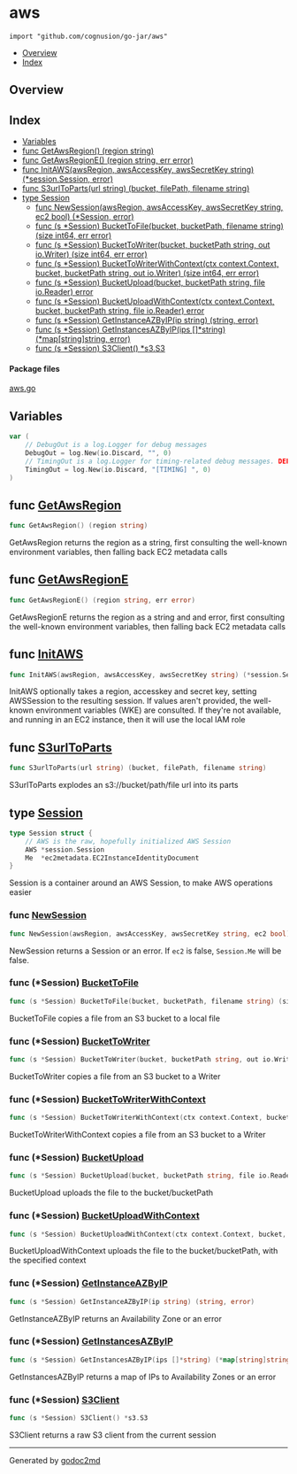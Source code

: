 

# aws
`import "github.com/cognusion/go-jar/aws"`

* [Overview](#pkg-overview)
* [Index](#pkg-index)

## <a name="pkg-overview">Overview</a>



## <a name="pkg-index">Index</a>
* [Variables](#pkg-variables)
* [func GetAwsRegion() (region string)](#GetAwsRegion)
* [func GetAwsRegionE() (region string, err error)](#GetAwsRegionE)
* [func InitAWS(awsRegion, awsAccessKey, awsSecretKey string) (*session.Session, error)](#InitAWS)
* [func S3urlToParts(url string) (bucket, filePath, filename string)](#S3urlToParts)
* [type Session](#Session)
  * [func NewSession(awsRegion, awsAccessKey, awsSecretKey string, ec2 bool) (*Session, error)](#NewSession)
  * [func (s *Session) BucketToFile(bucket, bucketPath, filename string) (size int64, err error)](#Session.BucketToFile)
  * [func (s *Session) BucketToWriter(bucket, bucketPath string, out io.Writer) (size int64, err error)](#Session.BucketToWriter)
  * [func (s *Session) BucketToWriterWithContext(ctx context.Context, bucket, bucketPath string, out io.Writer) (size int64, err error)](#Session.BucketToWriterWithContext)
  * [func (s *Session) BucketUpload(bucket, bucketPath string, file io.Reader) error](#Session.BucketUpload)
  * [func (s *Session) BucketUploadWithContext(ctx context.Context, bucket, bucketPath string, file io.Reader) error](#Session.BucketUploadWithContext)
  * [func (s *Session) GetInstanceAZByIP(ip string) (string, error)](#Session.GetInstanceAZByIP)
  * [func (s *Session) GetInstancesAZByIP(ips []*string) (*map[string]string, error)](#Session.GetInstancesAZByIP)
  * [func (s *Session) S3Client() *s3.S3](#Session.S3Client)


#### <a name="pkg-files">Package files</a>
[aws.go](https://github.com/cognusion/go-jar/tree/master/aws/aws.go)



## <a name="pkg-variables">Variables</a>
``` go
var (
    // DebugOut is a log.Logger for debug messages
    DebugOut = log.New(io.Discard, "", 0)
    // TimingOut is a log.Logger for timing-related debug messages. DEPRECATED
    TimingOut = log.New(io.Discard, "[TIMING] ", 0)
)
```


## <a name="GetAwsRegion">func</a> [GetAwsRegion](https://github.com/cognusion/go-jar/tree/master/aws/aws.go?s=7593:7628#L281)
``` go
func GetAwsRegion() (region string)
```
GetAwsRegion returns the region as a string,
first consulting the well-known environment variables,
then falling back EC2 metadata calls



## <a name="GetAwsRegionE">func</a> [GetAwsRegionE](https://github.com/cognusion/go-jar/tree/master/aws/aws.go?s=7832:7879#L289)
``` go
func GetAwsRegionE() (region string, err error)
```
GetAwsRegionE returns the region as a string and and error,
first consulting the well-known environment variables,
then falling back EC2 metadata calls



## <a name="InitAWS">func</a> [InitAWS](https://github.com/cognusion/go-jar/tree/master/aws/aws.go?s=1747:1831#L68)
``` go
func InitAWS(awsRegion, awsAccessKey, awsSecretKey string) (*session.Session, error)
```
InitAWS optionally takes a region, accesskey and secret key,
setting AWSSession to the resulting session. If values aren't
provided, the well-known environment variables (WKE) are
consulted. If they're not available, and running in an EC2
instance, then it will use the local IAM role



## <a name="S3urlToParts">func</a> [S3urlToParts](https://github.com/cognusion/go-jar/tree/master/aws/aws.go?s=8230:8295#L305)
``` go
func S3urlToParts(url string) (bucket, filePath, filename string)
```
S3urlToParts explodes an s3://bucket/path/file url into its parts




## <a name="Session">type</a> [Session](https://github.com/cognusion/go-jar/tree/master/aws/aws.go?s=762:907#L33)
``` go
type Session struct {
    // AWS is the raw, hopefully initialized AWS Session
    AWS *session.Session
    Me  *ec2metadata.EC2InstanceIdentityDocument
}

```
Session is a container around an AWS Session, to make AWS operations easier







### <a name="NewSession">func</a> [NewSession](https://github.com/cognusion/go-jar/tree/master/aws/aws.go?s=1001:1090#L40)
``` go
func NewSession(awsRegion, awsAccessKey, awsSecretKey string, ec2 bool) (*Session, error)
```
NewSession returns a Session or an error. If `ec2` is false, `Session.Me` will be false.





### <a name="Session.BucketToFile">func</a> (\*Session) [BucketToFile](https://github.com/cognusion/go-jar/tree/master/aws/aws.go?s=2943:3034#L114)
``` go
func (s *Session) BucketToFile(bucket, bucketPath, filename string) (size int64, err error)
```
BucketToFile copies a file from an S3 bucket to a local file




### <a name="Session.BucketToWriter">func</a> (\*Session) [BucketToWriter](https://github.com/cognusion/go-jar/tree/master/aws/aws.go?s=3596:3694#L138)
``` go
func (s *Session) BucketToWriter(bucket, bucketPath string, out io.Writer) (size int64, err error)
```
BucketToWriter copies a file from an S3 bucket to a Writer




### <a name="Session.BucketToWriterWithContext">func</a> (\*Session) [BucketToWriterWithContext](https://github.com/cognusion/go-jar/tree/master/aws/aws.go?s=3856:3986#L143)
``` go
func (s *Session) BucketToWriterWithContext(ctx context.Context, bucket, bucketPath string, out io.Writer) (size int64, err error)
```
BucketToWriterWithContext copies a file from an S3 bucket to a Writer




### <a name="Session.BucketUpload">func</a> (\*Session) [BucketUpload](https://github.com/cognusion/go-jar/tree/master/aws/aws.go?s=4491:4570#L162)
``` go
func (s *Session) BucketUpload(bucket, bucketPath string, file io.Reader) error
```
BucketUpload uploads the file to the bucket/bucketPath




### <a name="Session.BucketUploadWithContext">func</a> (\*Session) [BucketUploadWithContext](https://github.com/cognusion/go-jar/tree/master/aws/aws.go?s=4755:4866#L167)
``` go
func (s *Session) BucketUploadWithContext(ctx context.Context, bucket, bucketPath string, file io.Reader) error
```
BucketUploadWithContext uploads the file to the bucket/bucketPath, with the specified context




### <a name="Session.GetInstanceAZByIP">func</a> (\*Session) [GetInstanceAZByIP](https://github.com/cognusion/go-jar/tree/master/aws/aws.go?s=5774:5836#L193)
``` go
func (s *Session) GetInstanceAZByIP(ip string) (string, error)
```
GetInstanceAZByIP returns an Availability Zone or an error




### <a name="Session.GetInstancesAZByIP">func</a> (\*Session) [GetInstancesAZByIP](https://github.com/cognusion/go-jar/tree/master/aws/aws.go?s=6524:6603#L229)
``` go
func (s *Session) GetInstancesAZByIP(ips []*string) (*map[string]string, error)
```
GetInstancesAZByIP returns a map of IPs to Availability Zones or an error




### <a name="Session.S3Client">func</a> (\*Session) [S3Client](https://github.com/cognusion/go-jar/tree/master/aws/aws.go?s=2816:2851#L109)
``` go
func (s *Session) S3Client() *s3.S3
```
S3Client returns a raw S3 client from the current session








- - -
Generated by [godoc2md](http://godoc.org/github.com/cognusion/godoc2md)

